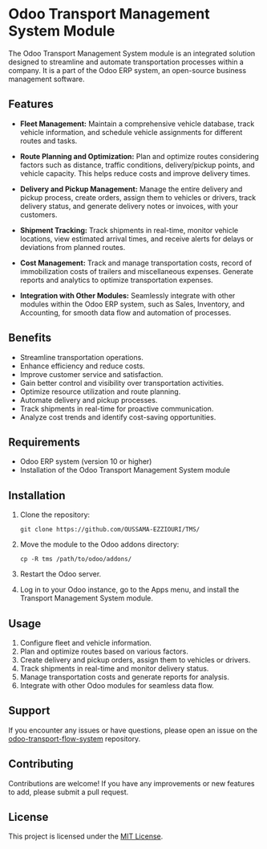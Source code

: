 # Odoo Transport Management System Module

The Odoo Transport Management System module is an integrated solution designed to streamline and automate transportation processes within a company. It is a part of the Odoo ERP system, an open-source business management software.

## Features

- **Fleet Management:** Maintain a comprehensive vehicle database, track vehicle information, and schedule vehicle assignments for different routes and tasks.

- **Route Planning and Optimization:** Plan and optimize routes considering factors such as distance, traffic conditions, delivery/pickup points, and vehicle capacity. This helps reduce costs and improve delivery times.

- **Delivery and Pickup Management:** Manage the entire delivery and pickup process, create orders, assign them to vehicles or drivers, track delivery status, and generate delivery notes or invoices, with your customers.

- **Shipment Tracking:** Track shipments in real-time, monitor vehicle locations, view estimated arrival times, and receive alerts for delays or deviations from planned routes.

- **Cost Management:** Track and manage transportation costs, record of immobilization costs of trailers and miscellaneous expenses. Generate reports and analytics to optimize transportation expenses.

- **Integration with Other Modules:** Seamlessly integrate with other modules within the Odoo ERP system, such as Sales, Inventory, and Accounting, for smooth data flow and automation of processes.

## Benefits

- Streamline transportation operations.
- Enhance efficiency and reduce costs.
- Improve customer service and satisfaction.
- Gain better control and visibility over transportation activities.
- Optimize resource utilization and route planning.
- Automate delivery and pickup processes.
- Track shipments in real-time for proactive communication.
- Analyze cost trends and identify cost-saving opportunities.

## Requirements

- Odoo ERP system (version 10 or higher)
- Installation of the Odoo Transport Management System module

## Installation

1. Clone the repository:
   ```
   git clone https://github.com/OUSSAMA-EZZIOURI/TMS/
   ```

2. Move the module to the Odoo addons directory:
   ```
   cp -R tms /path/to/odoo/addons/
   ```

3. Restart the Odoo server.

4. Log in to your Odoo instance, go to the Apps menu, and install the Transport Management System module.

## Usage

1. Configure fleet and vehicle information.
2. Plan and optimize routes based on various factors.
3. Create delivery and pickup orders, assign them to vehicles or drivers.
4. Track shipments in real-time and monitor delivery status.
5. Manage transportation costs and generate reports for analysis.
6. Integrate with other Odoo modules for seamless data flow.

## Support

If you encounter any issues or have questions, please open an issue on the [odoo-transport-flow-system](https://github.com/OUSSAMA-EZZIOURI/tms/issues) repository.

## Contributing

Contributions are welcome! If you have any improvements or new features to add, please submit a pull request.

## License

This project is licensed under the [MIT License](https://opensource.org/licenses/MIT).
